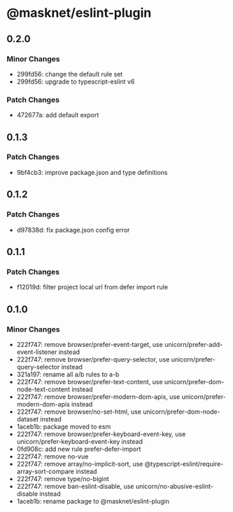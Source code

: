 # @masknet/eslint-plugin

## 0.2.0

### Minor Changes

- 299fd56: change the default rule set
- 299fd56: upgrade to typescript-eslint v6

### Patch Changes

- 472677a: add default export

## 0.1.3

### Patch Changes

- 9bf4cb3: improve package.json and type definitions

## 0.1.2

### Patch Changes

- d97838d: fix package.json config error

## 0.1.1

### Patch Changes

- f12019d: filter project local url from defer import rule

## 0.1.0

### Minor Changes

- 222f747: remove browser/prefer-event-target, use unicorn/prefer-add-event-listener instead
- 222f747: remove browser/prefer-query-selector, use unicorn/prefer-query-selector instead
- 321a197: rename all a/b rules to a-b
- 222f747: remove browser/prefer-text-content, use unicorn/prefer-dom-node-text-content instead
- 222f747: remove browser/prefer-modern-dom-apis, use unicorn/prefer-modern-dom-apis instead
- 222f747: remove browser/no-set-html, use unicorn/prefer-dom-node-dataset instead
- 1aceb1b: package moved to esm
- 222f747: remove browser/prefer-keyboard-event-key, use unicorn/prefer-keyboard-event-key instead
- 0fd908c: add new rule prefer-defer-import
- 222f747: remove no-vue
- 222f747: remove array/no-implicit-sort, use @typescript-eslint/require-array-sort-compare instead
- 222f747: remove type/no-bigint
- 222f747: remove ban-eslint-disable, use unicorn/no-abusive-eslint-disable instead
- 1aceb1b: rename package to @masknet/eslint-plugin
